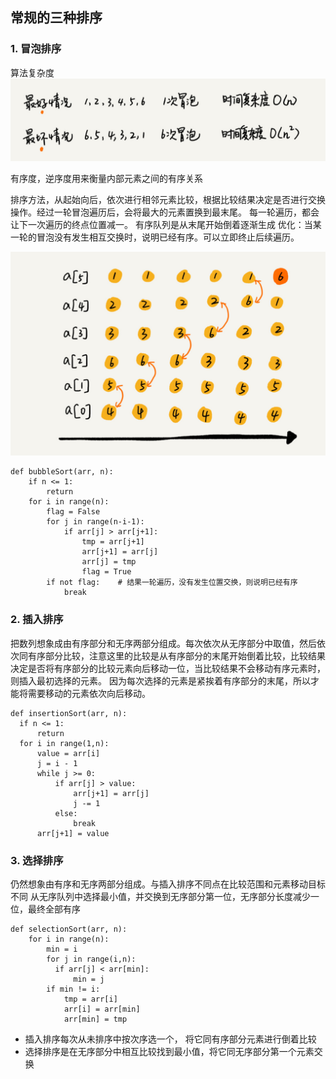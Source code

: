 ## 常规的三种排序
### 1. 冒泡排序
算法复杂度
![算法复杂度](bubble1.jpg)

有序度，逆序度用来衡量内部元素之间的有序关系

排序方法，从起始向后，依次进行相邻元素比较，根据比较结果决定是否进行交换操作。经过一轮冒泡遍历后，会将最大的元素置换到最末尾。
每一轮遍历，都会让下一次遍历的终点位置减一。
有序队列是从末尾开始倒着逐渐生成
优化：当某一轮的冒泡没有发生相互交换时，说明已经有序。可以立即终止后续遍历。

![排序方法](bubble3.jpg)

```
def bubbleSort(arr, n):
    if n <= 1:
        return
    for i in range(n):
        flag = False
        for j in range(n-i-1):
            if arr[j] > arr[j+1]:
                tmp = arr[j+1]
                arr[j+1] = arr[j]
                arr[j] = tmp
                flag = True
        if not flag:    # 结果一轮遍历，没有发生位置交换，则说明已经有序
            break
```
### 2. 插入排序

把数列想象成由有序部分和无序两部分组成。每次依次从无序部分中取值，然后依次同有序部分比较，注意这里的比较是从有序部分的末尾开始倒着比较，比较结果决定是否将有序部分的比较元素向后移动一位，当比较结果不会移动有序元素时，则插入最初选择的元素。  因为每次选择的元素是紧挨着有序部分的末尾，所以才能将需要移动的元素依次向后移动。

```
def insertionSort(arr, n):
  if n <= 1:
      return
  for i in range(1,n):
      value = arr[i]
      j = i - 1
      while j >= 0:
          if arr[j] > value:
              arr[j+1] = arr[j]
              j -= 1
          else:
              break
      arr[j+1] = value
```

### 3. 选择排序
仍然想象由有序和无序两部分组成。与插入排序不同点在比较范围和元素移动目标不同
从无序队列中选择最小值，并交换到无序部分第一位，无序部分长度减少一位，最终全部有序

```
def selectionSort(arr, n):
    for i in range(n):
        min = i
        for j in range(i,n):
          if arr[j] < arr[min]:
              min = j
        if min != i:
            tmp = arr[i]
            arr[i] = arr[min]
            arr[min] = tmp 
```

- 插入排序每次从未排序中按次序选一个， 将它同有序部分元素进行倒着比较
- 选择排序是在无序部分中相互比较找到最小值，将它同无序部分第一个元素交换

